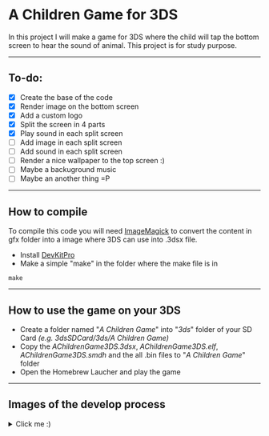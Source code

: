 <h1>A Children Game for 3DS</h1>

In this project I will make a game for 3DS where the child will tap the bottom screen to hear the sound of animal.
This project is for study purpose.

----------------

<h2>To-do:</h2>

- [X] Create the base of the code
- [X] Render image on the bottom screen
- [X] Add a custom logo
- [X] Split the screen in 4 parts
- [X] Play sound in each split screen
- [ ] Add image in each split screen
- [ ] Add sound in each split screen
- [ ] Render a nice wallpaper to the top screen :)
- [ ] Maybe a backuground music
- [ ] Maybe an another thing =P

----------------

<h2>How to compile</h2>

To compile this code you will need [ImageMagick](https://imagemagick.org/) to convert the content in gfx folder into a image where 3DS can use into .3dsx file.

- Install [DevKitPro](https://github.com/devkitPro/installer/releases) 
- Make a simple "make" in the folder where the make file is in
```
make
```

----------------

<h2>How to use the game on your 3DS</h2>

- Create a folder named "*A Children Game*" into "*3ds*" folder of your SD Card *(e.g. 3dsSDCard/3ds/A Children Game)*
- Copy the *AChildrenGame3DS.3dsx*, *AChildrenGame3DS.elf*, *AChildrenGame3DS.smdh* and the all .bin files to "*A Children Game*" folder
- Open the Homebrew Laucher and play the game

----------------

<h2>Images of the develop process</h2>

<details>
  <summary>Click me :)</summary>
  
![01.jpg](https://user-images.githubusercontent.com/10491532/73572578-ea2acc80-444f-11ea-9fb1-a02d07ab642a.jpeg)  
----------------
![02](https://user-images.githubusercontent.com/10491532/73572989-fa8f7700-4450-11ea-8e56-de14ffe9d356.jpeg)
  
</details>

